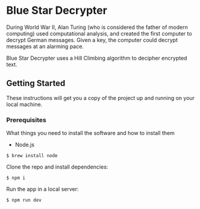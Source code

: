 # Blue Star Decrypter

During World War II, Alan Turing (who is considered the father of modern computing) used computational analysis, and created the first computer to decrypt German messages. Given a key, the computer could decrypt messages at an alarming pace.

Blue Star Decrypter uses a Hill Climbing algorithm to decipher encrypted text.

## Getting Started

These instructions will get you a copy of the project up and running on your local machine.

### Prerequisites

What things you need to install the software and how to install them

* Node.js

```
$ brew install node
```

Clone the repo and install dependencies:

```
$ npm i
```

Run the app in a local server:

```
$ npm run dev
```

